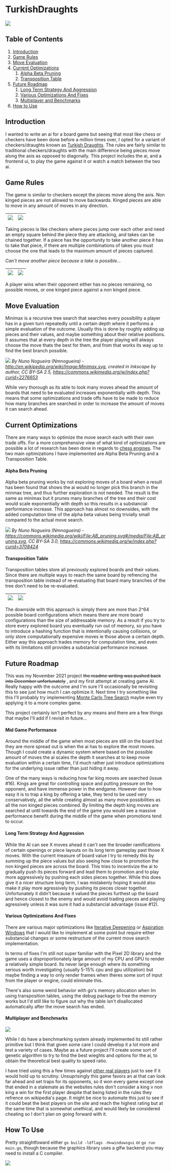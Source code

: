 # TurkishDraughts

![](docs/animated.gif)

## Table of Contents
1. [Introduction](#introduction)
2. [Game Rules](#game-rules)
3. [Move Evaluation](#move-evaluation)
4. [Current Optimizations](#current-optimizations)
	1. [Alpha Beta Pruning](#alpha-beta-pruning)
	2. [Transposition Table](#transposition-table)
5. [Future Roadmap](#future-roadmap)
	1. [Long Term Strategy And Aggression](#long-term-strategy-and-aggression)
	2. [Various Optimizations And Fixes](#various-optimizations-and-fixes)
	3. [Multiplayer and Benchmarks](#multiplayer-and-benchmarks)
6. [How to Use](#how-to-use)

## Introduction

I wanted to write an ai for a board game but seeing that most like chess or checkers have been done before a million times over, I opted for a variant of checkers/draughts known as [Turkish Draughts](https://en.wikipedia.org/wiki/Turkish_draughts). The rules are fairly similar to traditional checkers/draughts with the main difference being pieces move along the axis as opposed to diagonally. This project includes the ai, and a frontend ui, to play the game against it or watch a match between the two ai.

## Game Rules

The game is similar to checkers except the pieces move along the axis. Non kinged pieces are not allowed to move backwards. Kinged pieces are able to move in any amount of moves in any direction.

![](docs/pawnmoves.jpg) | ![](docs/kingmoves.jpg)
:-: | :-: 

Taking pieces is like checkers where pieces jump over each other and need an empty square behind the piece they are attacking, and takes can be chained together. If a piece has the opportunity to take another piece it has to take that piece, if there are multiple combinations of takes you must choose the one that leads to the maximum amount of pieces captured.

*Can't move another piece because a take is possible...*

![](docs/takevalid.jpg) | ![](docs/takeinvalid.jpg)
:-: | :-:

A player wins when their opponent either has no pieces remaining, no possible moves, or one kinged piece against a non kinged piece.

## Move Evaluation

Minimax is a recursive tree search that searches every possibility a player has in a given turn repeatedly until a certain depth where it performs a simple evaluation of the outcome. Usually this is done by roughly adding up pieces and their values, and maybe something about their relative positions. It assumes that at every depth in the tree the player playing will always choose the move thats the best for them, and from that works its way up to find the best branch possible.

![](docs/minimax.svg)
*By Nuno Nogueira (Nmnogueira) - http://en.wikipedia.org/wiki/Image:Minimax.svg, created in Inkscape by author, CC BY-SA 2.5, https://commons.wikimedia.org/w/index.php?curid=2276653*

While very thorough as its able to look many moves ahead the amount of boards that need to be evaluated increases exponentially with depth. This means that some optimizations and trade offs have to be made to reduce how many branches are searched in order to increase the amount of moves it can search ahead.

## Current Optimizations

There are many ways to optimize the move search each with their own trade offs. For a more comprehensive view of what kind of optimizations are possible a lot of research has been done in regards to [chess engines](https://www.chessprogramming.org/Search). The two main optimizations I have implemented are Alpha Beta Pruning and a Transposition Table.

#### Alpha Beta Pruning

Alpha beta pruning works by not exploring moves of a board when a result has been found that shows the ai would no longer pick this branch in the minmax tree, and thus further exploration is not needed. The result is the same as minimax but it prunes many branches of the tree and their cost would scale exponentially with depth so this results in a substancial performance increase. This approach has almost no downsides, with the added computation time of the alpha beta values being trivially small compared to the actual move search.

![](docs/abpruning.svg)
*By Nuno Nogueira (Nmnogueira) - https://commons.wikimedia.org/wiki/File:AB_pruning.svg#/media/File:AB_pruning.svg, CC BY-SA 3.0, https://commons.wikimedia.org/w/index.php?curid=3708424*

#### Transposition Table

Transposition tables store all previously explored boards and their values. Since there are multiple ways to reach the same board by refrencing the transposition table instead of re-evaluating that board many branches of the tree don't need to be re-evaluated.

![](docs/transpos1.jpg) | ![](docs/transpos2.jpg)
:-: | :-:

The downside with this approach is simply there are more than 2^64 possible board configurations which means there are more board configurations than the size of addressable memory. As a result if you try to store every explored board you eventually run out of memory, so you have to introduce a hashing function that is intentionally causing collisions, or only store computationally expensive moves ie those above a certain depth. Either way this approach trades memory for computation time, and even with its limitations still provides a substancial performance increase. 

## Future Roadmap

This was my November 2021 project ~~the readme writing was pushed back into December unfortunately~~ , and my first attempt at creating game AI. Really happy with the outcome and I'm sure I'll occasionally be revisiting this to see just how much I can optimize it. Next time I try something like this I'll probably try implementing [Monte Carlo Tree Search](https://en.wikipedia.org/wiki/Monte_Carlo_tree_search) maybe even try applying it to a more complex game.

This project certainly isn't perfect by any means and there are a few things that maybe I'll add if I revisit in future...

#### Mid Game Performance

Around the middle of the game when most pieces are still on the board but they are more spread out is when the ai has to explore the most moves. Though I could create a dynamic system where based on the possible amount of moves the ai scales the depth it searches at to keep move evaluation within a certain time, I'd much rather just introduce optimizations for the underlying issue rather than just hiding it away.

One of the many ways is reducing how far king moves are searched (issue #16). Kings are great for controlling space and putting pressure on the opponent, and have immense power in the endgame. However due to how easy it is to trap a king by offering a take, they tend to be used very conservatively, all the while creating almost as many move possibilities as all the non kinged pieces combined. By limiting the depth king moves are searched at until towards the end of the game you would see a massive performance benefit during the middle of the game when promotions tend to occur.  

#### Long Term Strategy And Aggression

While the AI can see X moves ahead it can't see the broader ramifications of certain openings or piece layouts on its long term gameplay past those X moves. With the current measure of board value I try to remedy this by summing up the piece values but also seeing how close to promotion the non kinged pieces are across the board. This tries to incentivize the ai to gradually push its pieces forward and lead them to promotion and to play more aggressively by pushing each sides pieces together. While this does give it a nicer structure long term, I was mistakenly hoping it would also make it play more agressively by pushing its pieces closer together. Unfortunately it didn't because it valued the pieces furthest up the board and hence closest to the enemy and would avoid trading pieces and playing agressively unless it was sure it had a substancial advantage (issue #12).

#### Various Optimizations And Fixes

There are various major optimizations like [Iterative Deepening](https://www.chessprogramming.org/Iterative_Deepening) or [Aspiration Windows](https://www.chessprogramming.org/Aspiration_Windows) that I would like to implement at some point but require either substancial changes or some restructure of the current move search implementation.

In terms of fixes I'm still not super familiar with the Pixel 2D library and the game uses a disproportionately large amount of my CPU and GPU to render a relatively simple board. Its never large enough where its something serious worth investigating (usually 5-15% cpu and gpu utilization) but maybe finding a way to only render frames when theres some sort of input from the player or engine, could eliminate this.

There's also some weird behavior with go's memory allocation when Im using transposition tables, using the debug package to free the memory works but I'd still like to figure out why the table isn't disallocated automatically after the move search has ended.

#### Multiplayer and Benchmarks

![](docs/benchmark.jpg)

While I do have a benchmarking system already implemented its still rather primitive but I think that given some care I could develop it a lot more and test a variety of cases. Maybe as a future project I'll create some sort of genetic algorithm to try to find the best wieghts and options for the ai, to obtain the theoretical best quality to speed ratio.

I have tried using this a few times against [other real players](https://www.playok.com/en/turkishdama/) just to see if it would hold up to scrutiny. Unsuprisingly this game favors an ai that can look far ahead and set traps for its opponents, so it won every game except one that ended in a stalemate as the websites rules don't consider a king v non king a win for the first player despite that being listed in the rules they refrence on wikipedia's page. It might be nice to automate this just to see if it could beat the best players on the site and reach the highest rating but at the same time that is somewhat unethical, and would likely be considered cheating so I don't plan on going forward with it.

## How To Use

Pretty straightfoward either `go build -ldflags -H=windowsgui` or `go run main.go`, though because the graphics library uses a glfw backend you may need to install a C compiler. 

![](docs/preview.jpg)
